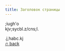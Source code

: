 ```yaml
---
title: Заголовок страницы
---
```


;iugh'o  
kjv;sycbl.z/cns;l.



.j,habc.kj  
[:fire:  back](/README.md)

